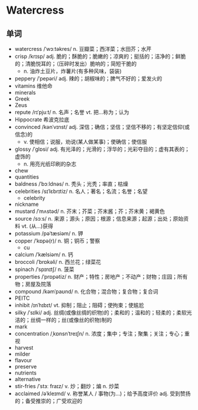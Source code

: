 # Watercress

## 单词
- watercress /ˈwɔːtəkres/ n. 豆瓣菜；西洋菜；水田芥；水芹
- crisp /krɪsp/ adj. 脆的；酥脆的；脆嫩的；凉爽的；挺括的；洁净的；鲜脆的；清脆悦耳的；（压碎时发出）脆响的；简短干脆的
  - n. 油炸土豆片，炸薯片(有多种风味，袋装)
- peppery /ˈpepəri/ adj. 辣的；胡椒味的；脾气不好的；爱发火的
- vitamins 维他命
- minerals
- Greek
- Zeus
- repute /rɪˈpjuːt/ n. 名声；名誉 vt. 把…称为；认为
- Hippocrate 希波克拉底
- convinced /kənˈvɪnst/ adj. 深信；确信；坚信；坚信不移的；有坚定信仰(或信念)的
  - v. 使相信；说服，劝说(某人做某事)；使确信；使信服
- glossy /ˈɡlɒsi/ adj. 有光泽的；光滑的；浮华的；光彩夺目的；虚有其表的；虚饰的
  - n. 用亮光纸印刷的杂志
- chew
- quantities
- baldness /ˈbɔːldnəs/ n. 秃头；光秃；率直；枯燥
- celebrities /sɪˈlɛbrɪtiz/ n. 名人；著名；名流；名誉；名望
  - celebrity
- nickname
- mustard /ˈmʌstəd/ n. 芥末；芥菜；芥末酱；芥；芥末黄；褐黄色
- source /sɔːs/ n. 来源；源头；原因；根源；信息来源；起源；出处；原始资料  vt. (从…)获得
- potassium /pəˈtæsiəm/ n. 钾
- copper /ˈkɒpə(r)/ n. 铜；铜币；警察
  - cu 
- calcium /ˈkælsiəm/ n. 钙
- broccoli /ˈbrɒkəli/ n. 西兰花；绿菜花
- spinach /ˈspɪnɪtʃ/ n. 菠菜
- properties /ˈprɒpətiz/ n. 财产；特性；房地产；不动产；财物；庄园；所有物；房屋及院落
- compound /kəmˈpaʊnd/ n. 化合物；混合物；复合物；复合词
- PEITC
- inhibit /ɪnˈhɪbɪt/ vt. 抑制；阻止；阻碍；使拘束；使尴尬
- silky /ˈsɪlki/ adj. 丝绸(或像丝绸的织物)的；柔和的；温和的；轻柔的；柔软光洁的；丝绸一样的；丝(或像丝的织物)制的
- mark
- concentration /ˌkɒnsnˈtreɪʃn/ n. 浓度；集中；专注；聚集；关注；专心；重视
- harvest
- milder
- flavour
- preserve
- nutrients
- alternative
- stir-fries /ˈstɜː fraɪz/ v. 炒；翻炒；煸 n. 炒菜
- acclaimed /əˈkleɪmd/ v. 称誉某人 / 事物(为…)；给予高度评价 adj. 受到赞扬的；备受推崇的；广受欢迎的
